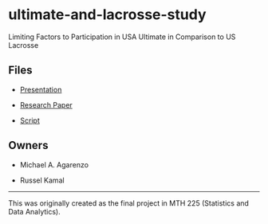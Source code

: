 # ultimate-and-lacrosse-study

Limiting Factors to Participation in USA Ultimate in Comparison to US Lacrosse

## Files

* [Presentation](presentation.pdf)

* [Research Paper](research-paper.pdf)

* [Script](script.r)

## Owners

* Michael A. Agarenzo

* Russel Kamal

---

This was originally created as the final project in MTH 225 (Statistics and Data Analytics).

